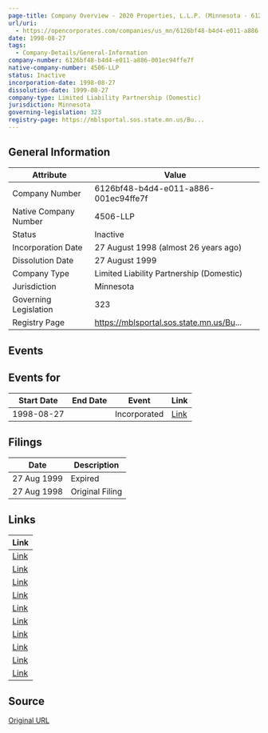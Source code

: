 ```yaml
---
page-title: Company Overview - 2020 Properties, L.L.P. (Minnesota - 6126bf48-b4d4-e011-a886-001ec94ffe7f)
url/uri:
  - https://opencorporates.com/companies/us_mn/6126bf48-b4d4-e011-a886-001ec94ffe7f
date: 1998-08-27
tags:
  - Company-Details/General-Information
company-number: 6126bf48-b4d4-e011-a886-001ec94ffe7f
native-company-number: 4506-LLP
status: Inactive
incorporation-date: 1998-08-27
dissolution-date: 1999-08-27
company-type: Limited Liability Partnership (Domestic)
jurisdiction: Minnesota
governing-legislation: 323
registry-page: https://mblsportal.sos.state.mn.us/Bu...
---
```


## General Information
| Attribute | Value |
|-----------|-------|
| Company Number | 6126bf48-b4d4-e011-a886-001ec94ffe7f |
| Native Company Number | 4506-LLP |
| Status | Inactive |
| Incorporation Date | 27 August 1998 (almost 26 years ago) |
| Dissolution Date | 27 August 1999 |
| Company Type | Limited Liability Partnership (Domestic) |
| Jurisdiction | Minnesota |
| Governing Legislation | 323 |
| Registry Page | https://mblsportal.sos.state.mn.us/Bu... |

## Events
## Events for
| Start Date | End Date   | Event                                                   | Link |
|------------|------------|-------------------------------------------------------|------|
| 1998-08-27 |            | Incorporated | [Link](https://opencorporates.com/events/460782731) |

## Filings
| Date | Description |
|------|-------------|
| 27 Aug 1999 | Expired | [Link](https://opencorporates.com/filings/765208502) |
| 27 Aug 1998 | Original Filing | [Link](https://opencorporates.com/filings/765208496) |

## Links
| Link |
|------|
| [Link](https://mblsportal.sos.state.mn.us/Business/SearchDetails?filingGuid=6126bf48-b4d4-e011-a886-001ec94ffe7f) |
| [Link](/companies/gb) |
| [Link](/filings/765208502) |
| [Link](https://opencorporates.com/companies/us_mn/6126bf48-b4d4-e011-a886-001ec94ffe7f/filings) |
| [Link](/companies/us_ga/0007914) |
| [Link](/companies/us_mn/7071d38a-bad4-e011-a886-001ec94ffe7f) |
| [Link](/companies/gb/OC303837) |
| [Link](/events/460782731) |
| [Link](/filings/765208496) |
| [Link](/companies/us_mn/60ffd336-b4d4-e011-a886-001ec94ffe7f) |

## Source
[Original URL](https://opencorporates.com/companies/us_mn/6126bf48-b4d4-e011-a886-001ec94ffe7f)
